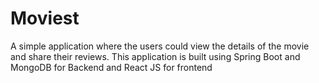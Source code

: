 # Moviest
A simple application where the users could view the details of the movie and share their reviews. This application is built using Spring Boot and MongoDB for Backend and React JS for frontend
